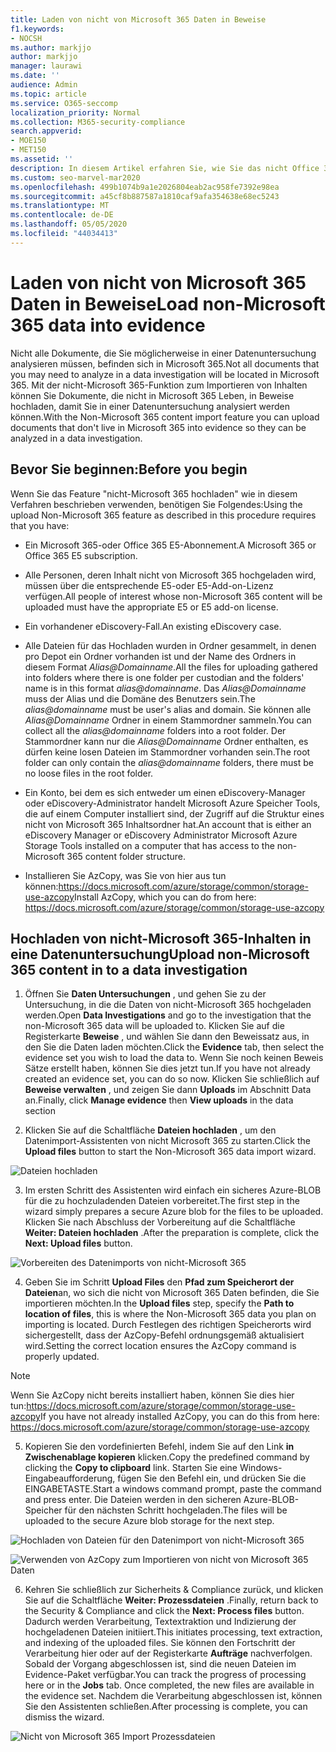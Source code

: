 ```yaml
---
title: Laden von nicht von Microsoft 365 Daten in Beweise
f1.keywords:
- NOCSH
ms.author: markjjo
author: markjjo
manager: laurawi
ms.date: ''
audience: Admin
ms.topic: article
ms.service: O365-seccomp
localization_priority: Normal
ms.collection: M365-security-compliance
search.appverid:
- MOE150
- MET150
ms.assetid: ''
description: In diesem Artikel erfahren Sie, wie Sie das nicht Office 365 Inhalts Importfeature verwenden können, um nicht Office 365 Dokumente in einer Datenermittlung in Beweise hochzuladen.
ms.custom: seo-marvel-mar2020
ms.openlocfilehash: 499b1074b9a1e2026804eab2ac958fe7392e98ea
ms.sourcegitcommit: a45cf8b887587a1810caf9afa354638e68ec5243
ms.translationtype: MT
ms.contentlocale: de-DE
ms.lasthandoff: 05/05/2020
ms.locfileid: "44034413"
---
```

# <a name="load-non-microsoft-365-data-into-evidence"></a><span data-ttu-id="f9cb4-103">Laden von nicht von Microsoft 365 Daten in Beweise</span><span class="sxs-lookup"><span data-stu-id="f9cb4-103">Load non-Microsoft 365 data into evidence</span></span>

<span data-ttu-id="f9cb4-104">Nicht alle Dokumente, die Sie möglicherweise in einer Datenuntersuchung analysieren müssen, befinden sich in Microsoft 365.</span><span class="sxs-lookup"><span data-stu-id="f9cb4-104">Not all documents that you may need to analyze in a data investigation will be located in Microsoft 365.</span></span> <span data-ttu-id="f9cb4-105">Mit der nicht-Microsoft 365-Funktion zum Importieren von Inhalten können Sie Dokumente, die nicht in Microsoft 365 Leben, in Beweise hochladen, damit Sie in einer Datenuntersuchung analysiert werden können.</span><span class="sxs-lookup"><span data-stu-id="f9cb4-105">With the Non-Microsoft 365 content import feature you can upload documents that don't live in Microsoft 365 into evidence so they can be analyzed in a data investigation.</span></span>

## <a name="before-you-begin"></a><span data-ttu-id="f9cb4-106">Bevor Sie beginnen:</span><span class="sxs-lookup"><span data-stu-id="f9cb4-106">Before you begin</span></span>

<span data-ttu-id="f9cb4-107">Wenn Sie das Feature "nicht-Microsoft 365 hochladen" wie in diesem Verfahren beschrieben verwenden, benötigen Sie Folgendes:</span><span class="sxs-lookup"><span data-stu-id="f9cb4-107">Using the upload Non-Microsoft 365 feature as described in this procedure requires that you have:</span></span>

- <span data-ttu-id="f9cb4-108">Ein Microsoft 365-oder Office 365 E5-Abonnement.</span><span class="sxs-lookup"><span data-stu-id="f9cb4-108">A Microsoft 365 or Office 365 E5 subscription.</span></span>

- <span data-ttu-id="f9cb4-109">Alle Personen, deren Inhalt nicht von Microsoft 365 hochgeladen wird, müssen über die entsprechende E5-oder E5-Add-on-Lizenz verfügen.</span><span class="sxs-lookup"><span data-stu-id="f9cb4-109">All people of interest whose non-Microsoft 365 content will be uploaded must have the appropriate E5 or E5 add-on license.</span></span>

- <span data-ttu-id="f9cb4-110">Ein vorhandener eDiscovery-Fall.</span><span class="sxs-lookup"><span data-stu-id="f9cb4-110">An existing eDiscovery case.</span></span>

- <span data-ttu-id="f9cb4-111">Alle Dateien für das Hochladen wurden in Ordner gesammelt, in denen pro Depot ein Ordner vorhanden ist und der Name des Ordners in diesem Format *Alias@Domainname*.</span><span class="sxs-lookup"><span data-stu-id="f9cb4-111">All the files for uploading gathered into folders where there is one folder per custodian and the folders' name is in this format *alias@domainname*.</span></span> <span data-ttu-id="f9cb4-112">Das *Alias@Domainname* muss der Alias und die Domäne des Benutzers sein.</span><span class="sxs-lookup"><span data-stu-id="f9cb4-112">The *alias@domainname* must be user's alias and domain.</span></span> <span data-ttu-id="f9cb4-113">Sie können alle *Alias@Domainname* Ordner in einem Stammordner sammeln.</span><span class="sxs-lookup"><span data-stu-id="f9cb4-113">You can collect all the *alias@domainname* folders into a root folder.</span></span> <span data-ttu-id="f9cb4-114">Der Stammordner kann nur die *Alias@Domainname* Ordner enthalten, es dürfen keine losen Dateien im Stammordner vorhanden sein.</span><span class="sxs-lookup"><span data-stu-id="f9cb4-114">The root folder can only contain the *alias@domainname* folders, there must be no loose files in the root folder.</span></span>

- <span data-ttu-id="f9cb4-115">Ein Konto, bei dem es sich entweder um einen eDiscovery-Manager oder eDiscovery-Administrator handelt Microsoft Azure Speicher Tools, die auf einem Computer installiert sind, der Zugriff auf die Struktur eines nicht von Microsoft 365 Inhaltsordner hat.</span><span class="sxs-lookup"><span data-stu-id="f9cb4-115">An account that is either an eDiscovery Manager or eDiscovery Administrator Microsoft Azure Storage Tools installed on a computer that has access to the non-Microsoft 365 content folder structure.</span></span>

- <span data-ttu-id="f9cb4-116">Installieren Sie AzCopy, was Sie von hier aus tun können:https://docs.microsoft.com/azure/storage/common/storage-use-azcopy</span><span class="sxs-lookup"><span data-stu-id="f9cb4-116">Install AzCopy, which you can do from here: https://docs.microsoft.com/azure/storage/common/storage-use-azcopy</span></span>

## <a name="upload-non-microsoft-365-content-in-to-a-data-investigation"></a><span data-ttu-id="f9cb4-117">Hochladen von nicht-Microsoft 365-Inhalten in eine Datenuntersuchung</span><span class="sxs-lookup"><span data-stu-id="f9cb4-117">Upload non-Microsoft 365 content in to a data investigation</span></span>

1. <span data-ttu-id="f9cb4-118">Öffnen Sie **Daten Untersuchungen** , und gehen Sie zu der Untersuchung, in die die Daten von nicht-Microsoft 365 hochgeladen werden.</span><span class="sxs-lookup"><span data-stu-id="f9cb4-118">Open **Data Investigations** and go to the investigation that the non-Microsoft 365 data will be uploaded to.</span></span>  <span data-ttu-id="f9cb4-119">Klicken Sie auf die Registerkarte **Beweise** , und wählen Sie dann den Beweissatz aus, in den Sie die Daten laden möchten.</span><span class="sxs-lookup"><span data-stu-id="f9cb4-119">Click the **Evidence** tab, then select the evidence set you wish to load the data to.</span></span>  <span data-ttu-id="f9cb4-120">Wenn Sie noch keinen Beweis Sätze erstellt haben, können Sie dies jetzt tun.</span><span class="sxs-lookup"><span data-stu-id="f9cb4-120">If you have not already created an evidence set, you can do so now.</span></span>  <span data-ttu-id="f9cb4-121">Klicken Sie schließlich auf **Beweise verwalten** , und zeigen Sie dann **Uploads** im Abschnitt Data an.</span><span class="sxs-lookup"><span data-stu-id="f9cb4-121">Finally, click **Manage evidence** then **View uploads** in the data section</span></span>

2. <span data-ttu-id="f9cb4-122">Klicken Sie auf die Schaltfläche **Dateien hochladen** , um den Datenimport-Assistenten von nicht Microsoft 365 zu starten.</span><span class="sxs-lookup"><span data-stu-id="f9cb4-122">Click the **Upload files** button to start the Non-Microsoft 365 data import wizard.</span></span>

![Dateien hochladen](../media/574f4059-4146-4058-9df3-ec97cf28d7c7.png)

3. <span data-ttu-id="f9cb4-124">Im ersten Schritt des Assistenten wird einfach ein sicheres Azure-BLOB für die zu hochzuladenden Dateien vorbereitet.</span><span class="sxs-lookup"><span data-stu-id="f9cb4-124">The first step in the wizard simply prepares a secure Azure blob for the files to be uploaded.</span></span>  <span data-ttu-id="f9cb4-125">Klicken Sie nach Abschluss der Vorbereitung auf die Schaltfläche **Weiter: Dateien hochladen** .</span><span class="sxs-lookup"><span data-stu-id="f9cb4-125">After the preparation is complete, click the **Next: Upload files** button.</span></span>

![Vorbereiten des Datenimports von nicht-Microsoft 365](../media/0670a347-a578-454a-9b3d-e70ef47aec57.png)
 
4. <span data-ttu-id="f9cb4-127">Geben Sie im Schritt **Upload Files** den **Pfad zum Speicherort der Dateien**an, wo sich die nicht von Microsoft 365 Daten befinden, die Sie importieren möchten.</span><span class="sxs-lookup"><span data-stu-id="f9cb4-127">In the **Upload files** step, specify the **Path to location of files**, this is where the Non-Microsoft 365 data you plan on importing is located.</span></span>  <span data-ttu-id="f9cb4-128">Durch Festlegen des richtigen Speicherorts wird sichergestellt, dass der AzCopy-Befehl ordnungsgemäß aktualisiert wird.</span><span class="sxs-lookup"><span data-stu-id="f9cb4-128">Setting the correct location ensures the AzCopy command is properly updated.</span></span>

> [!NOTE]
> <span data-ttu-id="f9cb4-129">Wenn Sie AzCopy nicht bereits installiert haben, können Sie dies hier tun:https://docs.microsoft.com/azure/storage/common/storage-use-azcopy</span><span class="sxs-lookup"><span data-stu-id="f9cb4-129">If you have not already installed AzCopy, you can do this from here: https://docs.microsoft.com/azure/storage/common/storage-use-azcopy</span></span>

5. <span data-ttu-id="f9cb4-130">Kopieren Sie den vordefinierten Befehl, indem Sie auf den Link **in Zwischenablage kopieren** klicken.</span><span class="sxs-lookup"><span data-stu-id="f9cb4-130">Copy the predefined command by clicking the **Copy to clipboard** link.</span></span> <span data-ttu-id="f9cb4-131">Starten Sie eine Windows-Eingabeaufforderung, fügen Sie den Befehl ein, und drücken Sie die EINGABETASTE.</span><span class="sxs-lookup"><span data-stu-id="f9cb4-131">Start a windows command prompt, paste the command and press enter.</span></span>  <span data-ttu-id="f9cb4-132">Die Dateien werden in den sicheren Azure-BLOB-Speicher für den nächsten Schritt hochgeladen.</span><span class="sxs-lookup"><span data-stu-id="f9cb4-132">The files will be uploaded to the secure Azure blob storage for the next step.</span></span>

![Hochladen von Dateien für den Datenimport von nicht-Microsoft 365](../media/3ea53b5d-7f9b-4dfc-ba63-90a38c14d41a.png)

![Verwenden von AzCopy zum Importieren von nicht von Microsoft 365 Daten](../media/504e2dbe-f36f-4f36-9b08-04aea85d8250.png)

6. <span data-ttu-id="f9cb4-135">Kehren Sie schließlich zur Sicherheits & Compliance zurück, und klicken Sie auf die Schaltfläche **Weiter: Prozessdateien** .</span><span class="sxs-lookup"><span data-stu-id="f9cb4-135">Finally, return back to the Security & Compliance and click the **Next: Process files** button.</span></span>  <span data-ttu-id="f9cb4-136">Dadurch werden Verarbeitung, Textextraktion und Indizierung der hochgeladenen Dateien initiiert.</span><span class="sxs-lookup"><span data-stu-id="f9cb4-136">This initiates processing, text extraction, and indexing of the uploaded files.</span></span>  <span data-ttu-id="f9cb4-137">Sie können den Fortschritt der Verarbeitung hier oder auf der Registerkarte **Aufträge** nachverfolgen.  Sobald der Vorgang abgeschlossen ist, sind die neuen Dateien im Evidence-Paket verfügbar.</span><span class="sxs-lookup"><span data-stu-id="f9cb4-137">You can track the progress of processing here or in the **Jobs** tab.  Once completed, the new files are available in the evidence set.</span></span>  <span data-ttu-id="f9cb4-138">Nachdem die Verarbeitung abgeschlossen ist, können Sie den Assistenten schließen.</span><span class="sxs-lookup"><span data-stu-id="f9cb4-138">After processing is complete, you can dismiss the wizard.</span></span>

![Nicht von Microsoft 365 Import Prozessdateien](../media/218b1545-416a-4a9f-9b25-3b70e8508f67.png)

